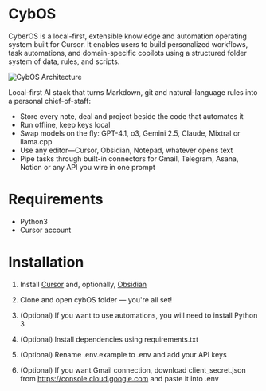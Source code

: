 # CybOS

CyberOS is a local-first, extensible knowledge and automation operating system built for Cursor. It enables users to build personalized workflows, task automations, and domain-specific copilots using a structured folder system of data, rules, and scripts.

![CybOS Architecture](data/cybos/1.png)

Local-first AI stack that turns Markdown, git and natural-language rules into a personal chief-of-staff:

- Store every note, deal and project beside the code that automates it
- Run offline, keep keys local
- Swap models on the fly: GPT-4.1, o3, Gemini 2.5, Claude, Mixtral or llama.cpp
- Use any editor—Cursor, Obsidian, Notepad, whatever opens text
- Pipe tasks through built-in connectors for Gmail, Telegram, Asana, Notion or any API you wire in one prompt


# Requirements

- Python3
- Cursor account

# Installation

1. Install [Cursor](https://cursor.sh) and, optionally, [Obsidian](https://obsidian.md)
2. Clone and open cybOS folder — you're all set!
   
3. (Optional) If you want to use automations, you will need to install Python 3
4. (Optional) Install dependencies using requirements.txt
5. (Optional) Rename .env.example to .env and add your API keys
6. (Optional) If you want Gmail connection, download client_secret.json from https://console.cloud.google.com and paste it into .env